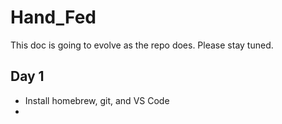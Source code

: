# Hand_Fed
This doc is going to evolve as the repo does.  Please stay tuned.

## Day 1
- Install homebrew, git, and VS Code
- 